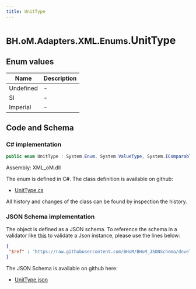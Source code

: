 ```yaml
---
title: UnitType
---
```


# <small>BH.oM.Adapters.XML.Enums.</small>**UnitType**



## Enum values

| Name            | Description                                                    |
|-----------------|----------------------------------------------------------------|
| Undefined |  -  |
| SI |  -  |
| Imperial |  -  |


## Code and Schema

### C# implementation

``` C# title="C#"
public enum UnitType : System.Enum, System.ValueType, System.IComparable, System.ISpanFormattable, System.IFormattable, System.IConvertible
```

Assembly: XML_oM.dll

The enum is defined in C#. The class definition is available on github:

- [UnitType.cs](https://github.com/BHoM/XML_Toolkit/blob/develop/XML_oM/Enums\UnitType.cs)

All history and changes of the class can be found by inspection the history.
### JSON Schema implementation

The object is defined as a JSON schema. To reference the schema in a validator like [this](https://www.jsonschemavalidator.net/) to validate a Json instance, please use the lines below:

``` json title="JSON Schema"
{
 "$ref" : "https://raw.githubusercontent.com/BHoM/BHoM_JSONSchema/develop/XML_oM/Enums/UnitType.json"
}
```

The JSON Schema is available on github here:

- [UnitType.json](https://github.com/BHoM/BHoM_JSONSchema/blob/develop/XML_oM/Enums/UnitType.json)
